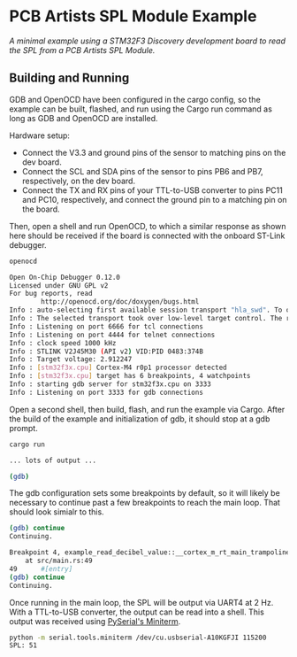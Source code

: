 # PCB Artists SPL Module Example

*A minimal example using a STM32F3 Discovery development board to read the
SPL from a PCB Artists SPL Module.*

## Building and Running

GDB and OpenOCD have been configured in the cargo config, so the example can be
built, flashed, and run using the Cargo run command as long as GDB and OpenOCD
are installed.

Hardware setup:

- Connect the V3.3 and ground pins of the sensor to matching pins on the dev
  board.
- Connect the SCL and SDA pins of the sensor to pins PB6 and PB7, respectively,
  on the dev board.
- Connect the TX and RX pins of your TTL-to-USB converter to pins PC11 and PC10,
  respectively, and connect the ground pin to a matching pin on the board.

Then, open a shell and run OpenOCD, to which a similar response as shown here
should be received if the board is connected with the onboard ST-Link debugger.

```bash
openocd

Open On-Chip Debugger 0.12.0
Licensed under GNU GPL v2
For bug reports, read
        http://openocd.org/doc/doxygen/bugs.html
Info : auto-selecting first available session transport "hla_swd". To override use 'transport select <transport>'.
Info : The selected transport took over low-level target control. The results might differ compared to plain JTAG/SWD
Info : Listening on port 6666 for tcl connections
Info : Listening on port 4444 for telnet connections
Info : clock speed 1000 kHz
Info : STLINK V2J45M30 (API v2) VID:PID 0483:374B
Info : Target voltage: 2.912247
Info : [stm32f3x.cpu] Cortex-M4 r0p1 processor detected
Info : [stm32f3x.cpu] target has 6 breakpoints, 4 watchpoints
Info : starting gdb server for stm32f3x.cpu on 3333
Info : Listening on port 3333 for gdb connections
```

Open a second shell, then build, flash, and run the example via Cargo. After the
build of the example and initialization of gdb, it should stop at a gdb prompt.

```bash
cargo run

... lots of output ...

(gdb)
```

The gdb configuration sets some breakpoints by default, so it will likely be
necessary to continue past a few breakpoints to reach the main loop. That should
look simialr to this.

```bash
(gdb) continue
Continuing.

Breakpoint 4, example_read_decibel_value::__cortex_m_rt_main_trampoline ()
    at src/main.rs:49
49      #[entry]
(gdb) continue
Continuing.
```

Once running in the main loop, the SPL will be output via UART4 at 2 Hz. With a
TTL-to-USB converter, the output can be read into a shell. This output was
received using
[PySerial's Miniterm](https://pyserial.readthedocs.io/en/latest/tools.html#module-serial.tools.miniterm).

```bash
python -m serial.tools.miniterm /dev/cu.usbserial-A10KGFJI 115200
SPL: 51
```
